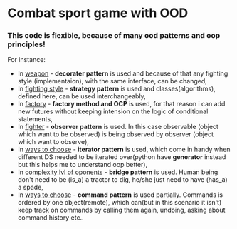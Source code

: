 # Combat sport game with OOD

### This code is flexible, because of many ood patterns and oop principles!


For instance:

* In [weapon](https://github.com/GasparyanG/Combat-Sport-Game/blob/master/weapon.py) - __decorater pattern__ is used and because of that any fighting style 
(implementaion), with the same interface, can be changed, 
* In [fighting style](https://github.com/GasparyanG/Combat-Sport-Game/blob/master/fighting_style.py) - __strategy pattern__ is used and classes(algorithms), defined here, can be used interchangeably,
* In [factory](https://github.com/GasparyanG/Combat-Sport-Game/blob/master/factory.py) - __factory method and OCP__ is used, for that reason i can add new futures without keeping intension on the logic of conditional statements,
* In [fighter](https://github.com/GasparyanG/Combat-Sport-Game/blob/master/fighter.py) - __observer pattern__ is used. In this case observable (object which want to be observed) is being observed by observer (object which want to observe),
* In [ways to choose](https://github.com/GasparyanG/Combat-Sport-Game/blob/master/ways_to_choose.py) - __iterator pattern__ is used, which come in handy when different DS needed to be iterated over(python have **generator** instead but this helps me to understand oop better),
* In [complexity lvl of oponents](https://github.com/GasparyanG/Combat-Sport-Game/blob/master/complexity_lvl_of_oponents.py) - __bridge pattern__ is used. Human being
don't need to be (is_a) a tractor to dig, he/she just need to have (has_a) a spade,
* In [ways to choose](https://github.com/GasparyanG/Combat-Sport-Game/blob/master/ways_to_choose.py) - __command pattern__ is used partially. Commands is ordered by one object(remote), which can(but in this scenario it isn't) keep track on commands by calling them again, undoing, asking about command history etc..
